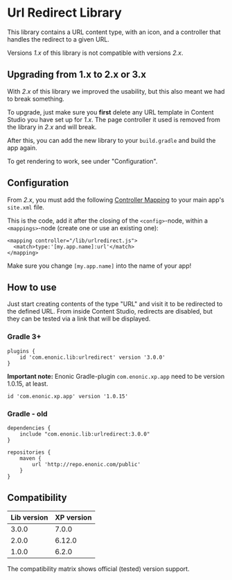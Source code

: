 # Url Redirect Library

This library contains a URL content type, with an icon, and a controller that handles the redirect to a given URL.

Versions *1.x* of this library is not compatible with versions *2.x*.

## Upgrading from 1.x to 2.x or 3.x

With *2.x* of this library we improved the usability, but this also meant we had to break something.

To upgrade, just make sure you **first** delete any URL template in Content Studio you have set up for *1.x*. The page controller it used is removed from the library in *2.x* and will break.

After this, you can add the new library to your `build.gradle` and build the app again.

To get rendering to work, see under "Configuration".

## Configuration

From *2.x*, you must add the following [Controller Mapping](http://xp.readthedocs.io/en/6.12/developer/site/mappings/index.html) to your main app's `site.xml` file.

This is the code, add it after the closing of the `<config>`-node, within a `<mappings>`-node (create one or use an existing one):

```
<mapping controller="/lib/urlredirect.js">
  <match>type:'[my.app.name]:url'</match>
</mapping>
```

Make sure you change `[my.app.name]` into the name of your app!

## How to use

Just start creating contents of the type "URL" and visit it to be redirected to the defined URL. From inside Content Studio, redirects are disabled, but they can be tested via a link that will be displayed.

### Gradle 3+

```
plugins {
    id 'com.enonic.lib:urlredirect' version '3.0.0'
}
```

**Important note:** Enonic Gradle-plugin `com.enonic.xp.app` need to be version 1.0.15, at least.
```
id 'com.enonic.xp.app' version '1.0.15'
```

### Gradle - old

```
dependencies {
    include "com.enonic.lib:urlredirect:3.0.0"
}

repositories {
    maven {
        url 'http://repo.enonic.com/public'
    }
}
```

## Compatibility

| Lib version        | XP version |
| ------------- | ------------- |
| 3.0.0 | 7.0.0 |
| 2.0.0 | 6.12.0 |
| 1.0.0 | 6.2.0 |

The compatibility matrix shows official (tested) version support.
